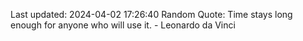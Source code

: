Last updated: 2024-04-02 17:26:40
Random Quote: Time stays long enough for anyone who will use it. - Leonardo da Vinci